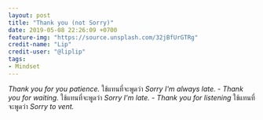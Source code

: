 ```yaml
---
layout: post
title: "Thank you (not Sorry)"
date: 2019-05-08 22:26:09 +0700
feature-img: "https://source.unsplash.com/32jBfUrGTRg"
credit-name: "Lip"
credit-user: "@liplip"
tags:
- Mindset
---
```

*Thank you for you patience.* ใช้แทนที่จะพูดว่า *Sorry I'm always late.* - *Thank you for waiting.* ใช้แทนที่จะพูดว่า *Sorry I'm late.* - *Thank you for listening* ใช้แทนที่จะพูดว่า *Sorry to vent.*
